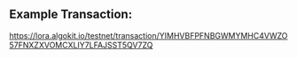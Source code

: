 ## Example Transaction:
https://lora.algokit.io/testnet/transaction/YIMHVBFPFNBGWMYMHC4VWZO57FNXZXVOMCXLIY7LFAJSST5QV7ZQ